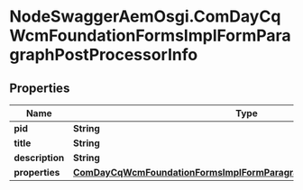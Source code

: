 # NodeSwaggerAemOsgi.ComDayCqWcmFoundationFormsImplFormParagraphPostProcessorInfo

## Properties

Name | Type | Description | Notes
------------ | ------------- | ------------- | -------------
**pid** | **String** |  | [optional] 
**title** | **String** |  | [optional] 
**description** | **String** |  | [optional] 
**properties** | [**ComDayCqWcmFoundationFormsImplFormParagraphPostProcessorProperties**](ComDayCqWcmFoundationFormsImplFormParagraphPostProcessorProperties.md) |  | [optional] 


